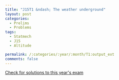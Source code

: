 ```yaml
---
title: "J15T1 &ndash; The weather underground"
layout: post
categories:
  - Prelims
  - Problems
tags:
  - Statmech
  - J15
  - Altitude

permalink: /:categories/:year/:month/T1:output_ext
comments: false
---
```

<object data="2015J1T.pdf" type="application/pdf" width="100%" height="500"></object>
<div class="message"><a href='https://princetonprelim.com/prelim/34/'>Check for solutions to this year's exam</a></div>